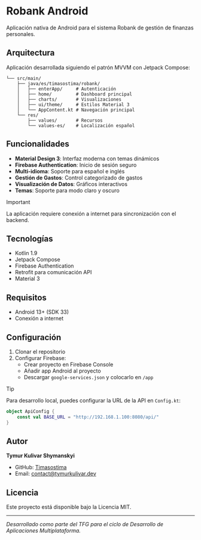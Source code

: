 # Robank Android

[//]: # (![Robank Logo]&#40;../robank_frontend/public/Robank_Logo_Small.png&#41;)

Aplicación nativa de Android para el sistema Robank de gestión de finanzas personales.

## Arquitectura

Aplicación desarrollada siguiendo el patrón MVVM con Jetpack Compose:

```
└── src/main/
    ├── java/es/timasostima/robank/
    │   ├── enterApp/     # Autenticación
    │   ├── home/         # Dashboard principal
    │   ├── charts/       # Visualizaciones
    │   ├── ui/theme/     # Estilos Material 3
    │   └── AppContent.kt # Navegación principal
    └── res/
        ├── values/       # Recursos
        └── values-es/    # Localización español
```

## Funcionalidades

- **Material Design 3**: Interfaz moderna con temas dinámicos
- **Firebase Authentication**: Inicio de sesión seguro
- **Multi-idioma**: Soporte para español e inglés
- **Gestión de Gastos**: Control categorizado de gastos
- **Visualización de Datos**: Gráficos interactivos
- **Temas**: Soporte para modo claro y oscuro

> [!IMPORTANT]
> La aplicación requiere conexión a internet para sincronización con el backend.

## Tecnologías

- Kotlin 1.9
- Jetpack Compose
- Firebase Authentication
- Retrofit para comunicación API
- Material 3

## Requisitos

- Android 13+ (SDK 33)
- Conexión a internet

## Configuración

1. Clonar el repositorio
2. Configurar Firebase:
   - Crear proyecto en Firebase Console
   - Añadir app Android al proyecto
   - Descargar `google-services.json` y colocarlo en `/app`

> [!TIP]
> Para desarrollo local, puedes configurar la URL de la API en `Config.kt`:
> ```kotlin
> object ApiConfig {
>     const val BASE_URL = "http://192.168.1.100:8080/api/"
> }
> ```

## Autor

**Tymur Kulivar Shymanskyi**
- GitHub: [Timasostima](https://github.com/Timasostima)
- Email: contact@tymurkulivar.dev

## Licencia

Este proyecto está disponible bajo la Licencia MIT.

---

*Desarrollado como parte del TFG para el ciclo de Desarrollo de Aplicaciones Multiplataforma.*
